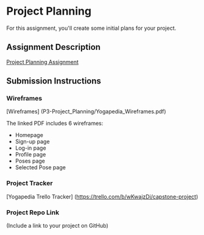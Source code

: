 # Project Planning
For this assignment, you'll create some initial plans for your project.

## Assignment Description
[Project Planning Assignment](https://education.launchcode.org/liftoff/assignments/planning/)

## Submission Instructions

### Wireframes

[Wireframes] (P3-Project_Planning/Yogapedia_Wireframes.pdf)

The linked PDF includes 6 wireframes:
* Homepage
* Sign-up page
* Log-in page
* Profile page
* Poses page
* Selected Pose page

### Project Tracker

[Yogapedia Trello Tracker] (https://trello.com/b/wKwajzDi/capstone-project)

### Project Repo Link

(Include a link to your project on GitHub)
